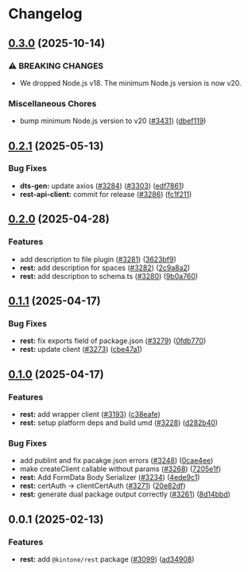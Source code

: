 # Changelog

## [0.3.0](https://github.com/kintone/js-sdk/compare/@kintone/rest@0.2.1...@kintone/rest@0.3.0) (2025-10-14)


### ⚠ BREAKING CHANGES

* We dropped Node.js v18. The minimum Node.js version is now v20.

### Miscellaneous Chores

* bump minimum Node.js version to v20 ([#3431](https://github.com/kintone/js-sdk/issues/3431)) ([dbef119](https://github.com/kintone/js-sdk/commit/dbef11984d1d41099375f279640e7de13427c8c6))

## [0.2.1](https://github.com/kintone/js-sdk/compare/@kintone/rest@0.2.0...@kintone/rest@0.2.1) (2025-05-13)


### Bug Fixes

* **dts-gen:** update axios ([#3284](https://github.com/kintone/js-sdk/issues/3284)) ([#3303](https://github.com/kintone/js-sdk/issues/3303)) ([edf7861](https://github.com/kintone/js-sdk/commit/edf78612a6ce06aee48bd5f409b764c7dab2337a))
* **rest-api-client:** commit for release ([#3286](https://github.com/kintone/js-sdk/issues/3286)) ([fc1f211](https://github.com/kintone/js-sdk/commit/fc1f21193f3bcd920bfec8f9698e1c8d1daa6817))

## [0.2.0](https://github.com/kintone/js-sdk/compare/@kintone/rest@0.1.1...@kintone/rest@0.2.0) (2025-04-28)


### Features

* add description to file plugin ([#3281](https://github.com/kintone/js-sdk/issues/3281)) ([3623bf9](https://github.com/kintone/js-sdk/commit/3623bf9c6f4803907feb4336d2fe4b6c716d428b))
* **rest:** add description for spaces ([#3282](https://github.com/kintone/js-sdk/issues/3282)) ([2c9a8a2](https://github.com/kintone/js-sdk/commit/2c9a8a24abc54c100af805627601049aa27a91cb))
* **rest:** add description to schema.ts ([#3280](https://github.com/kintone/js-sdk/issues/3280)) ([9b0a760](https://github.com/kintone/js-sdk/commit/9b0a76079e0e02d3ded9e11196127fe57d009e65))

## [0.1.1](https://github.com/kintone/js-sdk/compare/@kintone/rest@0.1.0...@kintone/rest@0.1.1) (2025-04-17)


### Bug Fixes

* **rest:** fix exports field of package.json ([#3279](https://github.com/kintone/js-sdk/issues/3279)) ([0fdb770](https://github.com/kintone/js-sdk/commit/0fdb770fc782764bf4bb20c90d09b9c53be07fa9))
* **rest:** update client ([#3273](https://github.com/kintone/js-sdk/issues/3273)) ([cbe47a1](https://github.com/kintone/js-sdk/commit/cbe47a1785b4759c4c7c037aecb8bc41fa0640ed))

## [0.1.0](https://github.com/kintone/js-sdk/compare/@kintone/rest@0.0.1...@kintone/rest@0.1.0) (2025-04-17)


### Features

* **rest:** add wrapper client ([#3193](https://github.com/kintone/js-sdk/issues/3193)) ([c38eafe](https://github.com/kintone/js-sdk/commit/c38eafe361ce1979d2bd06553c79dec86418cf66))
* **rest:** setup platform deps and build umd ([#3228](https://github.com/kintone/js-sdk/issues/3228)) ([d282b40](https://github.com/kintone/js-sdk/commit/d282b409a204f8ff761df68f9e28664f6e96b233))


### Bug Fixes

* add publint and fix pacakge.json errors ([#3248](https://github.com/kintone/js-sdk/issues/3248)) ([0cae4ee](https://github.com/kintone/js-sdk/commit/0cae4ee3e591b5833295955a2d1936db2dc7c8ff))
* make createClient callable without params ([#3268](https://github.com/kintone/js-sdk/issues/3268)) ([7205e1f](https://github.com/kintone/js-sdk/commit/7205e1fd022d9ebd0805ed3a4ffea390c0af19b7))
* **rest:** Add FormData Body Serializer ([#3234](https://github.com/kintone/js-sdk/issues/3234)) ([4ede9c1](https://github.com/kintone/js-sdk/commit/4ede9c1cab5bdeb619579074ca4fa0725c58eb3b))
* **rest:** certAuth -&gt; clientCertAuth ([#3271](https://github.com/kintone/js-sdk/issues/3271)) ([20e82df](https://github.com/kintone/js-sdk/commit/20e82df45410c13b56c31e65b6f0dc46f91177b5))
* **rest:** generate dual package output correctly ([#3261](https://github.com/kintone/js-sdk/issues/3261)) ([8d14bbd](https://github.com/kintone/js-sdk/commit/8d14bbd529958116aff14f562a2a669f25ea8ce8))

## 0.0.1 (2025-02-13)


### Features

* **rest:** add `@kintone/rest` package ([#3099](https://github.com/kintone/js-sdk/issues/3099)) ([ad34908](https://github.com/kintone/js-sdk/commit/ad34908fa4843d814a9e96e394761d8dce8b988b))
